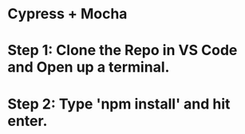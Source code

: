 # Cypress + Mocha
# Step 1: Clone the Repo in VS Code and Open up a terminal.
# Step 2: Type 'npm install' and hit enter.